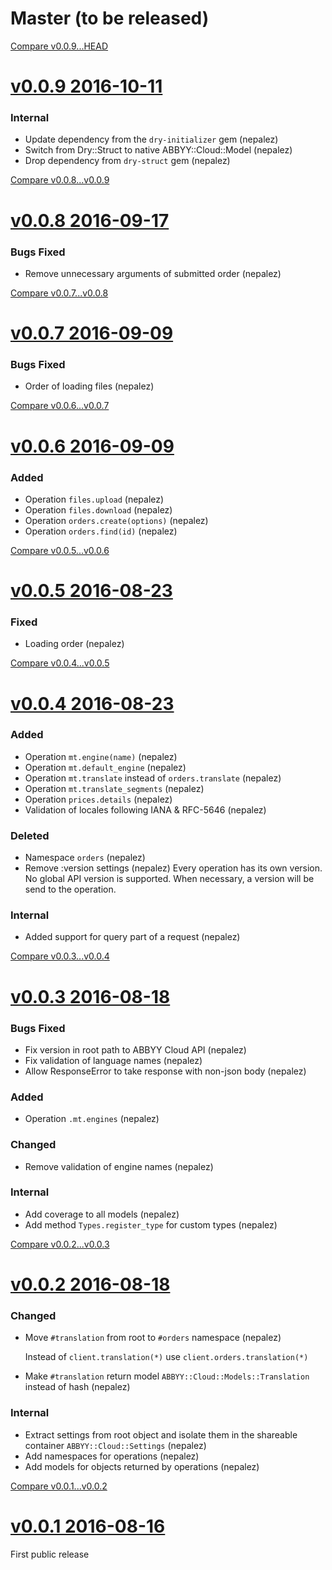# Master (to be released)

[Compare v0.0.9...HEAD](https://github.com/nepalez/abbyy-cloud/compare/v0.0.9...HEAD)

# [v0.0.9 2016-10-11](https://github.com/nepalez/abbyy-cloud/tree/v0.0.9)

### Internal

* Update dependency from the `dry-initializer` gem (nepalez)
* Switch from Dry::Struct to native ABBYY::Cloud::Model (nepalez)
* Drop dependency from `dry-struct` gem (nepalez)

[Compare v0.0.8...v0.0.9](https://github.com/nepalez/abbyy-cloud/compare/v0.0.8...v0.0.9)

# [v0.0.8 2016-09-17](https://github.com/nepalez/abbyy-cloud/tree/v0.0.8)

### Bugs Fixed

* Remove unnecessary arguments of submitted order (nepalez)

[Compare v0.0.7...v0.0.8](https://github.com/nepalez/abbyy-cloud/compare/v0.0.7...v0.0.8)

# [v0.0.7 2016-09-09](https://github.com/nepalez/abbyy-cloud/tree/v0.0.7)

### Bugs Fixed

* Order of loading files (nepalez)

[Compare v0.0.6...v0.0.7](https://github.com/nepalez/abbyy-cloud/compare/v0.0.6...v0.0.7)

# [v0.0.6 2016-09-09](https://github.com/nepalez/abbyy-cloud/tree/v0.0.6)

### Added

* Operation `files.upload` (nepalez)
* Operation `files.download` (nepalez)
* Operation `orders.create(options)` (nepalez)
* Operation `orders.find(id)` (nepalez)

[Compare v0.0.5...v0.0.6](https://github.com/nepalez/abbyy-cloud/compare/v0.0.5...v0.0.6)

# [v0.0.5 2016-08-23](https://github.com/nepalez/abbyy-cloud/tree/v0.0.5)

### Fixed

* Loading order (nepalez)

[Compare v0.0.4...v0.0.5](https://github.com/nepalez/abbyy-cloud/compare/v0.0.4...v0.0.5)

# [v0.0.4 2016-08-23](https://github.com/nepalez/abbyy-cloud/tree/v0.0.4)

### Added

* Operation `mt.engine(name)` (nepalez)
* Operation `mt.default_engine` (nepalez)
* Operation `mt.translate` instead of `orders.translate` (nepalez)
* Operation `mt.translate_segments` (nepalez)
* Operation `prices.details` (nepalez)
* Validation of locales following IANA & RFC-5646 (nepalez)

### Deleted

* Namespace `orders` (nepalez)
* Remove :version settings (nepalez)
  Every operation has its own version. No global API version is supported.
  When necessary, a version will be send to the operation.

### Internal

* Added support for query part of a request (nepalez)

[Compare v0.0.3...v0.0.4](https://github.com/nepalez/abbyy-cloud/compare/v0.0.3...v0.0.4)

# [v0.0.3 2016-08-18](https://github.com/nepalez/abbyy-cloud/tree/v0.0.3)

### Bugs Fixed

* Fix version in root path to ABBYY Cloud API (nepalez)
* Fix validation of language names (nepalez)
* Allow ResponseError to take response with non-json body (nepalez)

### Added

* Operation `.mt.engines` (nepalez)

### Changed

* Remove validation of engine names (nepalez)

### Internal

* Add coverage to all models (nepalez)
* Add method `Types.register_type` for custom types (nepalez)

[Compare v0.0.2...v0.0.3](https://github.com/nepalez/abbyy-cloud/compare/v0.0.2...v0.0.3)

# [v0.0.2 2016-08-18](https://github.com/nepalez/abbyy-cloud/tree/v0.0.2)

### Changed

* Move `#translation` from root to `#orders` namespace (nepalez)

  Instead of `client.translation(*)` use `client.orders.translation(*)`

* Make `#translation` return model `ABBYY::Cloud::Models::Translation` instead of hash (nepalez)

### Internal

* Extract settings from root object and isolate them in the shareable container `ABBYY::Cloud::Settings` (nepalez)
* Add namespaces for operations (nepalez)
* Add models for objects returned by operations (nepalez)

[Compare v0.0.1...v0.0.2](https://github.com/nepalez/abbyy-cloud/compare/v0.0.1...v0.0.2)

# [v0.0.1 2016-08-16](https://github.com/nepalez/abbyy-cloud/tree/v0.0.1)

First public release
